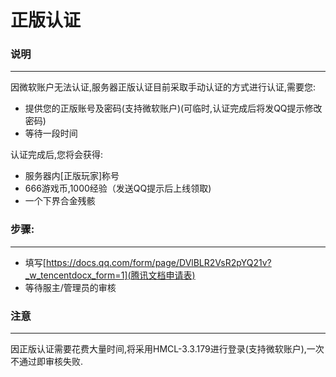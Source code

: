 # 正版认证

### 说明

------------


因微软账户无法认证,服务器正版认证目前采取手动认证的方式进行认证,需要您:  
- 提供您的正版账号及密码(支持微软账户)(可临时,认证完成后将发QQ提示修改密码)  
- 等待一段时间  

认证完成后,您将会获得:
- 服务器内[正版玩家]称号
- 666游戏币,1000经验（发送QQ提示后上线领取)
- 一个下界合金残骸  
### 步骤:
------------
- 填写[https://docs.qq.com/form/page/DVlBLR2VsR2pYQ21v?_w_tencentdocx_form=1](腾讯文档申请表)
- 等待服主/管理员的审核
### 注意

------------
因正版认证需要花费大量时间,将采用HMCL-3.3.179进行登录(支持微软账户),一次不通过即审核失败.





